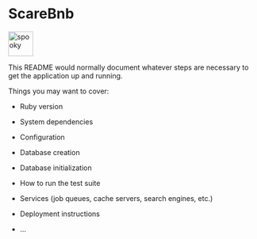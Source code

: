 # ScareBnb


<img src="https://github.com/Tom-Stilwell/ScareBnb/blob/master/app/assets/images/ghost.png" alt="spooky" style="width: 50px; height: 50px"/>

This README would normally document whatever steps are necessary to get the
application up and running.

Things you may want to cover:

* Ruby version

* System dependencies

* Configuration

* Database creation

* Database initialization

* How to run the test suite

* Services (job queues, cache servers, search engines, etc.)

* Deployment instructions

* ...
